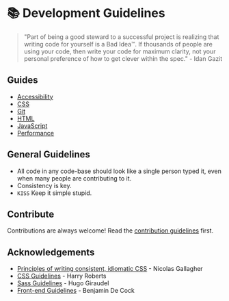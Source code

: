 # 📚 Development Guidelines

> "Part of being a good steward to a successful project is realizing that
> writing code for yourself is a Bad Idea™. If thousands of people are using
> your code, then write your code for maximum clarity, not your personal
> preference of how to get clever within the spec." - Idan Gazit

## Guides

* [Accessibility](./accessibility.md/)
* [CSS](./css.md/)
* [Git](./git.md/)
* [HTML](./html.md/)
* [JavaScript](./javascript.md/)
* [Performance](./performance.md/)

## General Guidelines

* All code in any code-base should look like a single person typed it, even
  when many people are contributing to it.
* Consistency is key.
* `KISS` Keep it simple stupid.

## Contribute

Contributions are always welcome! Read the [contribution guidelines](./CONTRIBUTING.md/) first.

## Acknowledgements

* [Principles of writing consistent, idiomatic CSS](https://github.com/necolas/idiomatic-css) - Nicolas Gallagher
* [CSS Guidelines](https://cssguidelin.es/) - Harry Roberts
* [Sass Guidelines](https://sass-guidelin.es/) - Hugo Giraudel
* [Front-end Guidelines](https://github.com/bendc/frontend-guidelines) - Benjamin De Cock